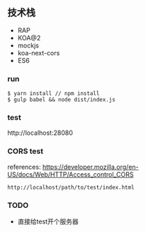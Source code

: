 ### 

## 技术栈
* RAP
* KOA@2
* mockjs
* koa-next-cors
* ES6

### run
```
$ yarn install // npm install
$ gulp babel && node dist/index.js
```

### test
http://localhost:28080

### CORS test
references: https://developer.mozilla.org/en-US/docs/Web/HTTP/Access_control_CORS
```
http://localhost/path/to/test/index.html
```

### TODO
* 直接给test开个服务器
